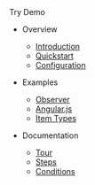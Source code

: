 <div class="demo-bar">
  <div class="btn btn-demo" onclick="startTour()">Try Demo</div>
</div>

- Overview

  - [Introduction](/)
  - [Quickstart](docs/QUICKSTART.md)
  - [Configuration](docs/CONFIGURATION.md)

- Examples

  - [Observer](docs/EXAMPLES/OBSERVER.md)
  - [Angular.js](docs/EXAMPLES/ANGULARJS.md)
  - [Item Types](docs/EXAMPLES/ITEMTYPES.md)

- Documentation

  - [Tour](docs/TOUR.md)
  - [Steps](docs/STEPS.md)
  - [Conditions](docs/CONDITIONS.md)

